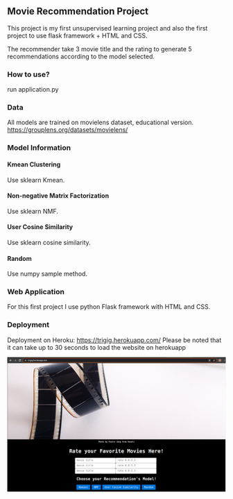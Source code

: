## Movie Recommendation Project
This project is my first unsupervised learning project and also the first project to use flask framework + HTML and CSS.

The recommender take 3 movie title and the rating to generate 5 recommendations according to the model selected.

### How to use?
run application.py

### Data
All models are trained on movielens dataset, educational version.
https://grouplens.org/datasets/movielens/


### Model Information

#### Kmean Clustering
Use sklearn Kmean.
#### Non-negative Matrix Factorization
Use sklearn NMF.
#### User Cosine Similarity
Use sklearn cosine similarity.
#### Random
Use numpy sample method.

### Web Application
For this first project I use python Flask framework with HTML and CSS.

### Deployment
Deployment on Heroku: https://trigig.herokuapp.com/
Please be noted that it can take up to 30 seconds to load the website on herokuapp

![img](movierec.png)

